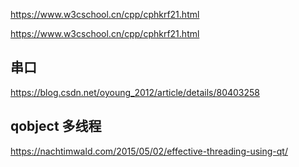 https://www.w3cschool.cn/cpp/cphkrf21.html

https://www.w3cschool.cn/cpp/cphkrf21.html

## 串口
https://blog.csdn.net/oyoung_2012/article/details/80403258

## qobject 多线程
https://nachtimwald.com/2015/05/02/effective-threading-using-qt/
